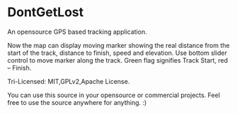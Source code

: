 DontGetLost
===========

An opensource GPS based tracking application. 

Now the map can display moving marker showing the real distance from the start of the track, 
distance to finish, speed and elevation. Use bottom slider control to move marker along the track. 
Green flag signifies Track Start, red – Finish.


Tri-Licensed: MIT,GPLv2,Apache License.

You can use this source in your opensource or commercial projects. Feel free to use the source anywhere for anything. :)
